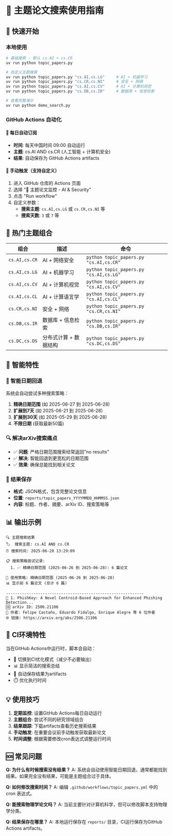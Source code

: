 # 🎯 主题论文搜索使用指南

## 🚀 快速开始

### 本地使用

```bash
# 基础搜索 - 默认 cs.AI + cs.CR
uv run python topic_papers.py

# 自定义主题搜索
uv run python topic_papers.py "cs.AI,cs.LG"     # AI + 机器学习
uv run python topic_papers.py "cs.CR,cs.NI"     # 安全 + 网络  
uv run python topic_papers.py "cs.AI,cs.CV"     # AI + 计算机视觉
uv run python topic_papers.py "cs.DB,cs.IR"     # 数据库 + 信息检索

# 查看完整演示
uv run python demo_search.py
```

### GitHub Actions 自动化

#### 📅 每日自动订阅
- **时间**: 每天中国时间 09:00 自动运行
- **主题**: cs.AI AND cs.CR (人工智能 + 计算机安全)
- **结果**: 自动保存为 GitHub Actions artifacts

#### 🎯 手动触发（支持自定义）
1. 进入 GitHub 仓库的 Actions 页面
2. 选择 "🎯 主题论文监控 - AI & Security"
3. 点击 "Run workflow" 
4. 自定义参数：
   - **搜索主题**: `cs.AI,cs.LG` 或 `cs.CR,cs.NI` 等
   - **搜索天数**: `3` 或 `7` 等

## 🎨 热门主题组合

| 组合 | 描述 | 命令 |
|------|------|------|
| `cs.AI,cs.CR` | AI + 网络安全 | `python topic_papers.py "cs.AI,cs.CR"` |
| `cs.AI,cs.LG` | AI + 机器学习 | `python topic_papers.py "cs.AI,cs.LG"` |
| `cs.AI,cs.CV` | AI + 计算机视觉 | `python topic_papers.py "cs.AI,cs.CV"` |
| `cs.AI,cs.CL` | AI + 计算语言学 | `python topic_papers.py "cs.AI,cs.CL"` |
| `cs.CR,cs.NI` | 安全 + 网络 | `python topic_papers.py "cs.CR,cs.NI"` |
| `cs.DB,cs.IR` | 数据库 + 信息检索 | `python topic_papers.py "cs.DB,cs.IR"` |
| `cs.DC,cs.DS` | 分布式计算 + 数据结构 | `python topic_papers.py "cs.DC,cs.DS"` |

## 🧠 智能特性

### 📅 智能日期回退
系统会自动尝试多种搜索策略：
1. **精确日期范围** (如 2025-06-27 到 2025-06-28)
2. **扩展到7天** (如 2025-06-21 到 2025-06-28) 
3. **扩展到30天** (如 2025-05-29 到 2025-06-28)
4. **不限日期** (获取最新50篇)

### 🔍 解决arXiv搜索痛点
- ✅ **问题**: 严格日期范围搜索经常返回"no results"
- ✅ **解决**: 智能回退到更宽松的日期范围
- ✅ **效果**: 确保总能找到相关论文

### 💾 结果保存
- **格式**: JSON格式，包含完整论文信息
- **位置**: `reports/topic_papers_YYYYMMDD_HHMMSS.json`
- **内容**: 标题、作者、摘要、arXiv ID、搜索策略等

## 📊 输出示例

```
🔍 主题搜索结果
🏷️  搜索主题: cs.AI AND cs.CR
⏰ 搜索时间: 2025-06-28 13:29:09

📋 搜索策略尝试记录:
  1. ✅ 精确日期范围 (2025-06-26 到 2025-06-28): 6 篇论文

🎯 使用策略: 精确日期范围 (2025-06-26 到 2025-06-28)
📊 显示前 6 篇论文 (总计 6 篇)

------------------------------------------------------------
📄 1. PhishKey: A Novel Centroid-Based Approach for Enhanced Phishing Detection...
🆔 arXiv ID: 2506.21106
👥 作者: Felipe Castaño, Eduardo Fidalgo, Enrique Alegre 等 6 位作者
🌐 链接: https://arxiv.org/abs/2506.21106
```

## 🔧 CI环境特性

当在GitHub Actions中运行时，脚本会自动：
- 🎯 切换到CI优化模式（减少不必要输出）
- 📊 显示简洁的搜索总结
- 💾 自动保存结果为artifacts
- ⏱️ 优化执行时间

## 💡 使用技巧

1. **定期监控**: 设置GitHub Actions每日自动运行
2. **主题组合**: 尝试不同的研究领域组合
3. **结果跟踪**: 下载artifacts查看历史搜索结果
4. **手动触发**: 在重要会议前手动触发获取最新论文
5. **时间调整**: 根据需要修改cron表达式调整运行时间

## 🆘 常见问题

**Q: 为什么有时候搜索没有结果？**
A: 系统会自动使用智能日期回退，通常都能找到结果。如果完全没有结果，可能是主题组合过于具体。

**Q: 如何修改搜索时间？**
A: 编辑 `.github/workflows/topic_papers.yml` 中的 cron 表达式。

**Q: 能搜索物理学论文吗？**
A: 当前主要针对计算机科学，但可以修改脚本支持物理学分类。

**Q: 结果保存在哪里？**
A: 本地运行保存在 `reports/` 目录，CI运行保存为GitHub Actions artifacts。 